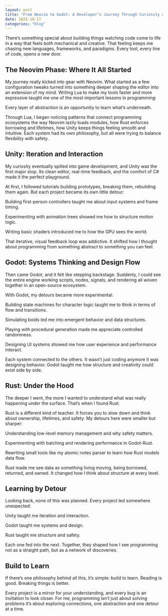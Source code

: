 ```yaml
---
layout: post
title: "From Neovim to Godot: A Developer’s Journey Through Curiosity and Code"
date: 2025-10-17
categories: "blog"
---
```


There’s something special about building things  watching code come to life in a way that feels both mechanical and creative. That feeling keeps me chasing new languages, frameworks, and paradigms. Every tool, every line of code, opens a new door.

## The Neovim Phase: Where It All Started

My journey really kicked into gear with Neovim. What started as a few configuration tweaks turned into something deeper  shaping the editor into an extension of my mind. Writing Lua to make my tools faster and more expressive taught me one of the most important lessons in programming:

Every layer of abstraction is an opportunity to learn what’s underneath.

Through Lua, I began noticing patterns that connect programming ecosystems the way Neovim lazily loads modules, how Rust enforces borrowing and lifetimes, how Unity keeps things feeling smooth and intuitive. Each system had its own philosophy, but all were trying to balance flexibility with safety.

## Unity: Iteration and Interaction

My curiosity eventually spilled into game development, and Unity was the first major stop. Its clean editor, real-time feedback, and the comfort of C# made it the perfect playground.

At first, I followed tutorials building prototypes, breaking them, rebuilding them again. But each project became its own little detour:

Building first-person controllers taught me about input systems and frame timing.

Experimenting with animation trees showed me how to structure motion logic.

Writing basic shaders introduced me to how the GPU sees the world.

That iterative, visual feedback loop was addictive. It shifted how I thought about programming from something abstract to something you can feel.

## Godot: Systems Thinking and Design Flow

Then came Godot, and it felt like stepping backstage. Suddenly, I could see the entire engine working scripts, nodes, signals, and rendering all woven together in an open-source ecosystem.

With Godot, my detours became more experimental:

Building state machines for character logic taught me to think in terms of flow and transitions.

Simulating boids led me into emergent behavior and data structures.

Playing with procedural generation made me appreciate controlled randomness.

Designing UI systems showed me how user experience and performance interact.

Each system connected to the others. It wasn’t just coding anymore it was designing behavior. Godot taught me how structure and creativity could exist side by side.

## Rust: Under the Hood

The deeper I went, the more I wanted to understand what was really happening under the surface. That’s when I found Rust.

Rust is a different kind of teacher. It forces you to slow down and think about ownership, lifetimes, and safety. My detours here were smaller but sharper:

Understanding low-level memory management and why safety matters.

Experimenting with batching and rendering performance in Godot-Rust.

Rewriting small tools like my atomic notes parser to learn how Rust models data flow.

Rust made me see data as something living moving, being borrowed, returned, and owned. It changed how I think about structure at every level.

## Learning by Detour

Looking back, none of this was planned. Every project led somewhere unexpected:

Unity taught me iteration and interaction.

Godot taught me systems and design.

Rust taught me structure and safety.

Each one fed into the next. Together, they shaped how I see programming not as a straight path, but as a network of discoveries.

## Build to Learn

If there’s one philosophy behind all this, it’s simple: build to learn.
Reading is good. Breaking things is better.

Every project is a mirror for your understanding, and every bug is an invitation to look closer. For me, programming isn’t just about solving problems it’s about exploring connections, one abstraction and one detour at a time.
